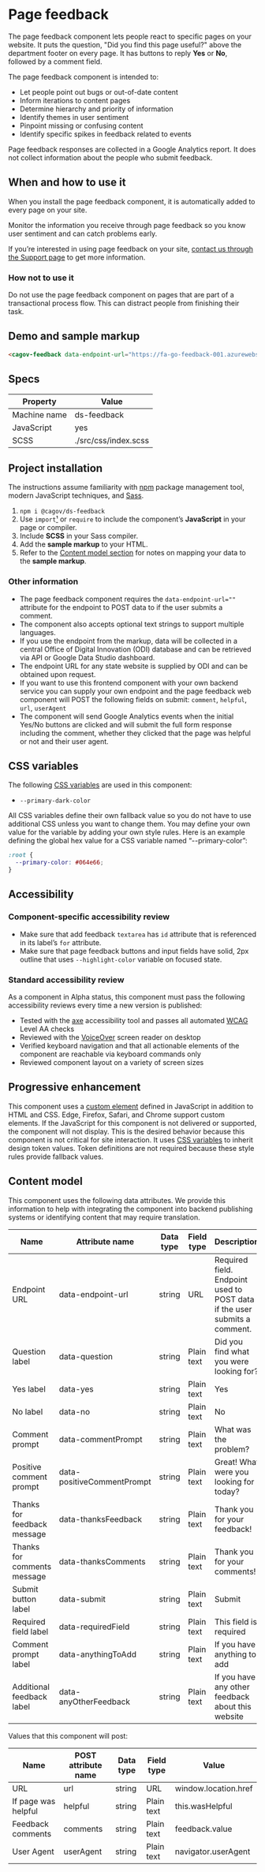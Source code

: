 # Page feedback

The page feedback component lets people react to specific pages on your website. It puts the question, "Did you find this page useful?" above the department footer on every page. It has buttons to reply **Yes** or **No**, followed by a comment field.

The page feedback component is intended to:

- Let people point out bugs or out-of-date content
- Inform iterations to content pages
- Determine hierarchy and priority of information
- Identify themes in user sentiment
- Pinpoint missing or confusing content
- Identify specific spikes in feedback related to events

Page feedback responses are collected in a Google Analytics report. It does not collect information about the people who submit feedback.

## When and how to use it

When you install the page feedback component, it is automatically added to every page on your site.

Monitor the information you receive through page feedback so you know user sentiment and can catch problems early.

If you’re interested in using page feedback on your site, [contact us through the Support page](/support) to get more information.

### How not to use it

Do not use the page feedback component on pages that are part of a transactional process flow. This can distract people from finishing their task.

## Demo and sample markup

<html-preview>

```html preview
<cagov-feedback data-endpoint-url="https://fa-go-feedback-001.azurewebsites.net/sendfeedback"></cagov-feedback>
```

</html-preview>

## Specs

| Property     | Value                |
| ------------ | -------------------- |
| Machine name | ds-feedback          |
| JavaScript   | yes                  |
| SCSS         | ./src/css/index.scss |

## Project installation

The instructions assume familiarity with [npm](https://npmjs.com) package management tool, modern JavaScript techniques, and [Sass](https://sass-lang.com/).

1. `npm i @cagov/ds-feedback`
2. Use `import`[¹](/footnotes/#footnote1) or `require` to include the component’s **JavaScript** in your page or compiler.
3. Include **SCSS** in your Sass compiler.
4. Add the **sample markup** to your HTML.
5. Refer to the [Content model section](#content-model) for notes on mapping your data to the **sample markup**.

### Other information

- The page feedback component requires the `data-endpoint-url=""` attribute for the endpoint to POST data to if the user submits a comment.
- The component also accepts optional text strings to support multiple languages.
- If you use the endpoint from the markup, data will be collected in a central Office of Digital Innovation (ODI) database and can be retrieved via API or Google Data Studio dashboard.
- The endpoint URL for any state website is supplied by ODI and can be obtained upon request.
- If you want to use this frontend component with your own backend service you can supply your own endpoint and the page feedback web component will POST the following fields on submit: `comment`, `helpful`, `url`, `userAgent`
- The component will send Google Analytics events when the initial Yes/No buttons are clicked and will submit the full form response including the comment, whether they clicked that the page was helpful or not and their user agent.

## CSS variables

The following [CSS variables](https://developer.mozilla.org/en-US/docs/Web/CSS/Using_CSS_custom_properties) are used in this component:

- `--primary-dark-color`

All CSS variables define their own fallback value so you do not have to use additional CSS unless you want to change them. You may define your own value for the variable by adding your own style rules. Here is an example defining the global hex value for a CSS variable named “--primary-color”:

```css
:root {
  --primary-color: #064e66;
}
```

## Accessibility

### Component-specific accessibility review

- Make sure that add feedback `textarea` has `id` attribute that is referenced in its label’s `for` attribute.
- Make sure that page feedback buttons and input fields have solid, 2px outline that uses `--highlight-color` variable on focused state.

### Standard accessibility review

As a component in Alpha status, this component must pass the following accessibility reviews every time a new version is published:

- Tested with the [axe](https://www.deque.com/axe/) accessibility tool and passes all automated [WCAG](https://www.w3.org/TR/WCAG21/) Level AA checks
- Reviewed with the [VoiceOver](https://www.apple.com/voiceover/info/guide/_1121.html) screen reader on desktop
- Verified keyboard navigation and that all actionable elements of the component are reachable via keyboard commands only
- Reviewed component layout on a variety of screen sizes

## Progressive enhancement

This component uses a [custom element](https://developer.mozilla.org/en-US/docs/Web/Web_Components/Using_custom_elements) defined in JavaScript in addition to HTML and CSS. Edge, Firefox, Safari, and Chrome support custom elements. If the JavaScript for this component is not delivered or supported, the component will not display. This is the desired behavior because this component is not critical for site interaction. It uses [CSS variables](<https://developer.mozilla.org/en-US/docs/Web/CSS/var()#syntax>) to inherit design token values. Token definitions are not required because these style rules provide fallback values.

<a name="content-model"></a>

## Content model

This component uses the following data attributes. We provide this information to help with integrating the component into backend publishing systems or identifying content that may require translation.

| Name                        | Attribute name             | Data type | Field type | Description                                                               |
| --------------------------- | -------------------------- | --------- | ---------- | ------------------------------------------------------------------------- |
| Endpoint URL                | data-endpoint-url          | string    | URL        | Required field. Endpoint used to POST data if the user submits a comment. |
| Question label              | data-question              | string    | Plain text | Did you find what you were looking for?                                   |
| Yes label                   | data-yes                   | string    | Plain text | Yes                                                                       |
| No label                    | data-no                    | string    | Plain text | No                                                                        |
| Comment prompt              | data-commentPrompt         | string    | Plain text | What was the problem?                                                     |
| Positive comment prompt     | data-positiveCommentPrompt | string    | Plain text | Great! What were you looking for today?                                   |
| Thanks for feedback message | data-thanksFeedback        | string    | Plain text | Thank you for your feedback!                                              |
| Thanks for comments message | data-thanksComments        | string    | Plain text | Thank you for your comments!                                              |
| Submit button label         | data-submit                | string    | Plain text | Submit                                                                    |
| Required field label        | data-requiredField         | string    | Plain text | This field is required                                                    |
| Comment prompt label        | data-anythingToAdd         | string    | Plain text | If you have anything to add                                               |
| Additional feedback label   | data-anyOtherFeedback      | string    | Plain text | If you have any other feedback about this website                         |

Values that this component will post:

| Name                | POST attribute name | Data type | Field type | Value                |
| ------------------- | ------------------- | --------- | ---------- | -------------------- |
| URL                 | url                 | string    | URL        | window.location.href |
| If page was helpful | helpful             | string    | Plain text | this.wasHelpful      |
| Feedback comments   | comments            | string    | Plain text | feedback.value       |
| User Agent          | userAgent           | string    | Plain text | navigator.userAgent  |
